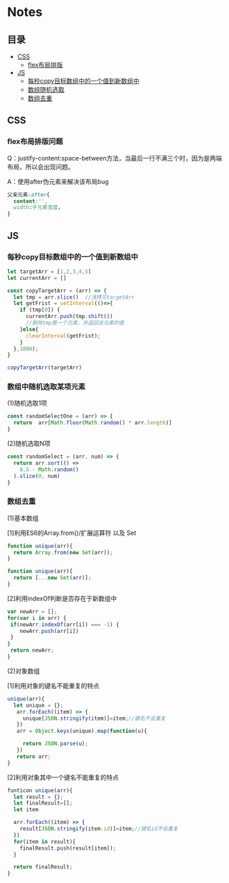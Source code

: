 # Notes

## 目录

* [CSS](#CSS)
  * [flex布局排版](#flex布局排版问题)
* [JS](#JS)
  * [每秒copy目标数组中的一个值到新数组中](#每秒copy目标数组中的一个值到新数组中)
  * [数组随机选取](#数组中随机选取某项元素)
  * [数组去重](#数组去重)
  
## CSS

### flex布局排版问题

Q：justify-content:space-between方法，当最后一行不满三个时，因为是两端布局，所以会出现问题。

A：使用after伪元素来解决该布局bug

```css
父亲元素:after{
  content:'',
  width:子元素宽度，
}
```
## JS
### 每秒copy目标数组中的一个值到新数组中

```js
let targetArr = [1,2,3,4,5]
let currentArr = []

const copyTargetArr = (arr) => {
  let tmp = arr.slice()  //浅拷贝targetArr
  let getFrist = setInterval(()=>{
    if (tmp[0]) {
      currentArr.push(tmp.shift())
      //删除tmp第一个元素，并返回该元素的值
    }else{
      clearInterval(getFrist);
    }
  },1000);
}

copyTargetArr(targetArr)
```
### 数组中随机选取某项元素

(1)随机选取1项

```js
const randomSelectOne = (arr) => {
  return  arr[Math.floor(Math.random() * arr.length)]
}
```
(2)随机选取N项

```js
const randomSelect = (arr, num) => {
  return arr.sort(() =>
    0.5 - Math.random()
  ).slice(0, num)
}
```
### 数组去重

(1)基本数组

[1]利用ES6的Array.from()/扩展运算符 以及 Set

```js
function unique(arr){
  return Array.from(new Set(arr));
}
```

```js
function unique(arr){
  return [...new Set(arr)];
}
```
[2]利用indexOf判断是否存在于新数组中

```js
var newArr = [];
for(var i in arr) {
 if(newArr.indexOf(arr[i]) === -1) {
 	newArr.push(arr[i])
 }
}
 return newArr;
}

```
(2)对象数组

[1]利用对象的键名不能重复的特点

```js
unique(arr){
  let unique = {};
   arr.forEach((item) => {
     unique[JSON.stringify(item)]=item;//键名不会重复
   })
   arr = Object.keys(unique).map(function(u){ 

     return JSON.parse(u);
   })
   return arr;
}
```
[2]利用对象其中一个键名不能重复的特点

```js
funticon unique(arr){
  let result = {};
  let finalResult=[];
  let item

  arr.forEach((item) => {
    result[JSON.stringify(item.id)]=item;//键名id不会重复
  })
  for(item in result){
    finalResult.push(result[item]);
  }

  return finalResult;
}
```